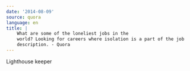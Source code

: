 ```yaml
---
date: '2014-08-09'
source: quora
language: en
title: |
    What are some of the loneliest jobs in the
    world? Looking for careers where isolation is a part of the job
    description. - Quora
---
```


Lighthouse keeper

